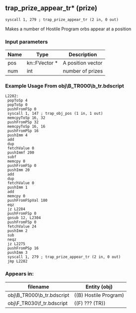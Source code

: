 ## trap_prize_appear_tr* (prize)

`syscall 1, 279 ; trap_prize_appear_tr (2 in, 0 out)`

Makes a number of Hostile Program orbs appear at a position

### Input parameters
| Name | Type | Description
|------|------|------------
| pos   | kn::FVector *   | A position vector
| num   | int   | number of prizes


### Example Usage From obj\B_TR000\b_tr.bdscript
```plaintext
L2202:
 popToSp 4
 popToSp 0
 pushFromFSp 0
 syscall 1, 147 ; trap_obj_pos (1 in, 1 out)
 memcpyToSp 16, 32
 pushFromPSp 32
 memcpyToSp 16, 16
 pushFromPSp 16
 pushImm 4
 add 
 dup 
 fetchValue 0
 pushImmf 200
 subf 
 memcpy 0
 pushFromFSp 0
 pushImm 20
 add 
 dup 
 fetchValue 0
 pushImm 1
 add 
 memcpy 0
 pushFromFSpVal 180
 eqz 
 jz L2284
 pushFromFSp 0
 gosub 12, L2304
 pushFromFSp 0
 fetchValue 24
 pushImm 2
 sub 
 neqz 
 jz L2275
 pushFromPSp 16
 pushImm 3
 syscall 1, 279 ; trap_prize_appear_tr (2 in, 0 out)
 jmp L2282
```


### Appears in:
| filename | Entity (obj)
|----------|-------------
| obj\B_TR000\b_tr.bdscript       | ((B) Hostile Program)          
| obj\F_TR030\f_tr.bdscript       | ((F) ??? (TR))          



